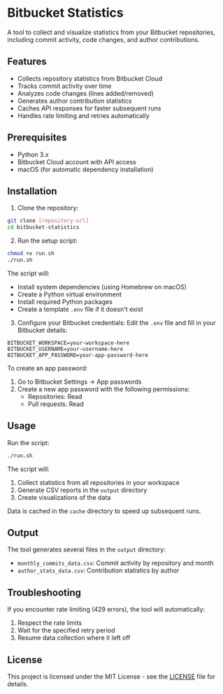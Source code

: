 # Bitbucket Statistics

A tool to collect and visualize statistics from your Bitbucket repositories, including commit activity, code changes, and author contributions.

## Features

- Collects repository statistics from Bitbucket Cloud
- Tracks commit activity over time
- Analyzes code changes (lines added/removed)
- Generates author contribution statistics
- Caches API responses for faster subsequent runs
- Handles rate limiting and retries automatically

## Prerequisites

- Python 3.x
- Bitbucket Cloud account with API access
- macOS (for automatic dependency installation)

## Installation

1. Clone the repository:
```bash
git clone [repository-url]
cd bitbucket-statistics
```

2. Run the setup script:
```bash
chmod +x run.sh
./run.sh
```

The script will:
- Install system dependencies (using Homebrew on macOS)
- Create a Python virtual environment
- Install required Python packages
- Create a template `.env` file if it doesn't exist

3. Configure your Bitbucket credentials:
Edit the `.env` file and fill in your Bitbucket details:
```
BITBUCKET_WORKSPACE=your-workspace-here
BITBUCKET_USERNAME=your-username-here
BITBUCKET_APP_PASSWORD=your-app-password-here
```

To create an app password:
1. Go to Bitbucket Settings → App passwords
2. Create a new app password with the following permissions:
   - Repositories: Read
   - Pull requests: Read

## Usage

Run the script:
```bash
./run.sh
```

The script will:
1. Collect statistics from all repositories in your workspace
2. Generate CSV reports in the `output` directory
3. Create visualizations of the data

Data is cached in the `cache` directory to speed up subsequent runs.

## Output

The tool generates several files in the `output` directory:
- `monthly_commits_data.csv`: Commit activity by repository and month
- `author_stats_data.csv`: Contribution statistics by author

## Troubleshooting

If you encounter rate limiting (429 errors), the tool will automatically:
1. Respect the rate limits
2. Wait for the specified retry period
3. Resume data collection where it left off

## License

This project is licensed under the MIT License - see the [LICENSE](LICENSE) file for details.
